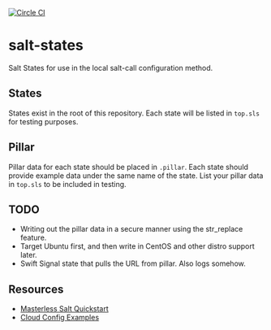 [![Circle CI](https://circleci.com/gh/rackspace-orchestration-templates/salt-states.svg?style=svg)](https://circleci.com/gh/rackspace-orchestration-templates/salt-states)
# salt-states
Salt States for use in the local salt-call configuration method.

## States
States exist in the root of this repository. Each state will be listed
in `top.sls` for testing purposes.

## Pillar
Pillar data for each state should be placed in `.pillar`. Each state should
provide example data under the same name of the state. List your pillar data
in `top.sls` to be included in testing.

## TODO
 * Writing out the pillar data in a secure manner using the str\_replace feature.
 * Target Ubuntu first, and then write in CentOS and other distro support later.
 * Swift Signal state that pulls the URL from pillar. Also logs somehow.

## Resources
 * [Masterless Salt Quickstart](http://docs.saltstack.com/en/latest/topics/tutorials/quickstart.html)
 * [Cloud Config Examples](http://cloudinit.readthedocs.org/en/latest/topics/examples.html)
